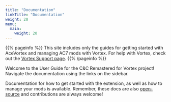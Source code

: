 ```yaml
---
title: "Documentation"
linkTitle: "Documentation"
weight: 20
menu:
  main:
    weight: 20
---
```


{{% pageinfo %}}
This site includes only the guides for getting started with AceVortex and managing AC7 mods with Vortex. For help with Vortex, check out the [Vortex Support page](https://www.nexusmods.com/about/vortex/).
{{% /pageinfo %}}

Welcome to the User Guide for the C&C Remastered for Vortex project! Navigate the documentation using the links on the sidebar.

Documentation for how to get started with the extension, as well as how to manage your mods is available. Remember, these docs are also [open-source](https://github.com/agc93/acevortex) and contributions are always welcome!